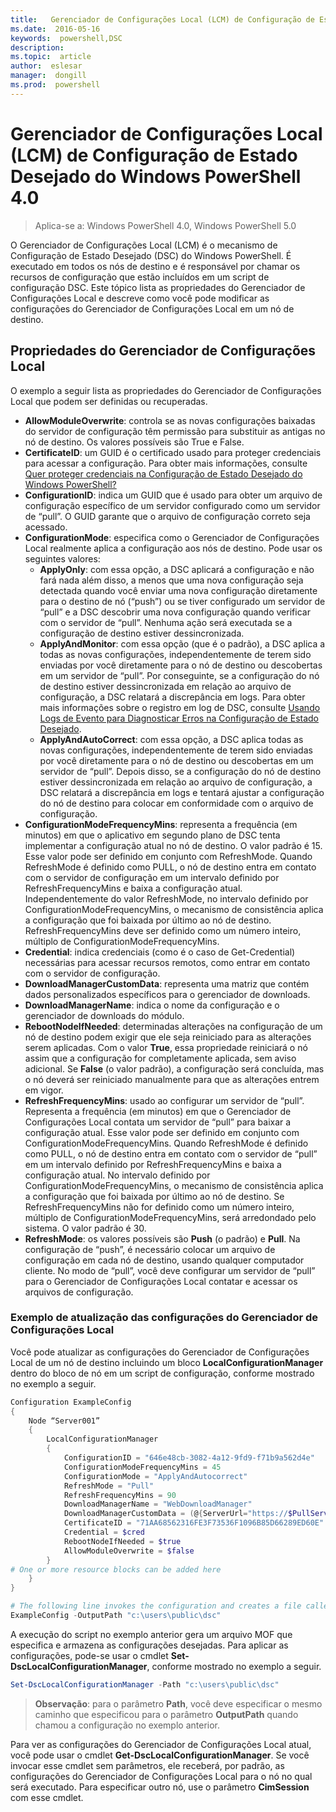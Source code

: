 ```yaml
---
title:   Gerenciador de Configurações Local (LCM) de Configuração de Estado Desejado do Windows PowerShell 4.0
ms.date:  2016-05-16
keywords:  powershell,DSC
description:  
ms.topic:  article
author:  eslesar
manager:  dongill
ms.prod:  powershell
---
```


# Gerenciador de Configurações Local (LCM) de Configuração de Estado Desejado do Windows PowerShell 4.0

>Aplica-se a: Windows PowerShell 4.0, Windows PowerShell 5.0

O Gerenciador de Configurações Local (LCM) é o mecanismo de Configuração de Estado Desejado (DSC) do Windows PowerShell. É executado em todos os nós de destino e é responsável por chamar os recursos de configuração que estão incluídos em um script de configuração DSC. Este tópico lista as propriedades do Gerenciador de Configurações Local e descreve como você pode modificar as configurações do Gerenciador de Configurações Local em um nó de destino.

## Propriedades do Gerenciador de Configurações Local
O exemplo a seguir lista as propriedades do Gerenciador de Configurações Local que podem ser definidas ou recuperadas.
 
* **AllowModuleOverwrite**: controla se as novas configurações baixadas do servidor de configuração têm permissão para substituir as antigas no nó de destino. Os valores possíveis são True e False.
* **CertificateID**: um GUID é o certificado usado para proteger credenciais para acessar a configuração. Para obter mais informações, consulte [Quer proteger credenciais na Configuração de Estado Desejado do Windows PowerShell?](http://blogs.msdn.com/b/powershell/archive/2014/01/31/want-to-secure-credentials-in-windows-powershell-desired-state-configuration.aspx)
* **ConfigurationID**: indica um GUID que é usado para obter um arquivo de configuração específico de um servidor configurado como um servidor de “pull”. O GUID garante que o arquivo de configuração correto seja acessado.
* **ConfigurationMode**: especifica como o Gerenciador de Configurações Local realmente aplica a configuração aos nós de destino. Pode usar os seguintes valores:
    - **ApplyOnly**: com essa opção, a DSC aplicará a configuração e não fará nada além disso, a menos que uma nova configuração seja detectada quando você enviar uma nova configuração diretamente para o destino de nó (“push”) ou se tiver configurado um servidor de “pull” e a DSC descobrir uma nova configuração quando verificar com o servidor de “pull”. Nenhuma ação será executada se a configuração de destino estiver dessincronizada.
    - **ApplyAndMonitor**: com essa opção (que é o padrão), a DSC aplica a todas as novas configurações, independentemente de terem sido enviadas por você diretamente para o nó de destino ou descobertas em um servidor de “pull”. Por conseguinte, se a configuração do nó de destino estiver dessincronizada em relação ao arquivo de configuração, a DSC relatará a discrepância em logs. Para obter mais informações sobre o registro em log de DSC, consulte [Usando Logs de Evento para Diagnosticar Erros na Configuração de Estado Desejado](http://blogs.msdn.com/b/powershell/archive/2014/01/03/using-event-logs-to-diagnose-errors-in-desired-state-configuration.aspx).
    - **ApplyAndAutoCorrect**: com essa opção, a DSC aplica todas as novas configurações, independentemente de terem sido enviadas por você diretamente para o nó de destino ou descobertas em um servidor de “pull”. Depois disso, se a configuração do nó de destino estiver dessincronizada em relação ao arquivo de configuração, a DSC relatará a discrepância em logs e tentará ajustar a configuração do nó de destino para colocar em conformidade com o arquivo de configuração.
* **ConfigurationModeFrequencyMins**: representa a frequência (em minutos) em que o aplicativo em segundo plano de DSC tenta implementar a configuração atual no nó de destino. O valor padrão é 15. Esse valor pode ser definido em conjunto com RefreshMode. Quando RefreshMode é definido como PULL, o nó de destino entra em contato com o servidor de configuração em um intervalo definido por RefreshFrequencyMins e baixa a configuração atual. Independentemente do valor RefreshMode, no intervalo definido por ConfigurationModeFrequencyMins, o mecanismo de consistência aplica a configuração que foi baixada por último ao nó de destino. RefreshFrequencyMins deve ser definido como um número inteiro, múltiplo de ConfigurationModeFrequencyMins.
* **Credential**: indica credenciais (como é o caso de Get-Credential) necessárias para acessar recursos remotos, como entrar em contato com o servidor de configuração.
* **DownloadManagerCustomData**: representa uma matriz que contém dados personalizados específicos para o gerenciador de downloads.
* **DownloadManagerName**: indica o nome da configuração e o gerenciador de downloads do módulo.
* **RebootNodeIfNeeded**: determinadas alterações na configuração de um nó de destino podem exigir que ele seja reiniciado para as alterações serem aplicadas. Com o valor **True**, essa propriedade reiniciará o nó assim que a configuração for completamente aplicada, sem aviso adicional. Se **False** (o valor padrão), a configuração será concluída, mas o nó deverá ser reiniciado manualmente para que as alterações entrem em vigor.
* **RefreshFrequencyMins**: usado ao configurar um servidor de “pull”. Representa a frequência (em minutos) em que o Gerenciador de Configurações Local contata um servidor de “pull” para baixar a configuração atual. Esse valor pode ser definido em conjunto com ConfigurationModeFrequencyMins. Quando RefreshMode é definido como PULL, o nó de destino entra em contato com o servidor de “pull” em um intervalo definido por RefreshFrequencyMins e baixa a configuração atual. No intervalo definido por ConfigurationModeFrequencyMins, o mecanismo de consistência aplica a configuração que foi baixada por último ao nó de destino. Se RefreshFrequencyMins não for definido como um número inteiro, múltiplo de ConfigurationModeFrequencyMins, será arredondado pelo sistema. O valor padrão é 30.
* **RefreshMode**: os valores possíveis são **Push** (o padrão) e **Pull**. Na configuração de “push”, é necessário colocar um arquivo de configuração em cada nó de destino, usando qualquer computador cliente. No modo de “pull”, você deve configurar um servidor de “pull” para o Gerenciador de Configurações Local contatar e acessar os arquivos de configuração.

### Exemplo de atualização das configurações do Gerenciador de Configurações Local

Você pode atualizar as configurações do Gerenciador de Configurações Local de um nó de destino incluindo um bloco **LocalConfigurationManager** dentro do bloco de nó em um script de configuração, conforme mostrado no exemplo a seguir.

```powershell
Configuration ExampleConfig
{
    Node “Server001”
    {
        LocalConfigurationManager
        {
            ConfigurationID = "646e48cb-3082-4a12-9fd9-f71b9a562d4e"
            ConfigurationModeFrequencyMins = 45
            ConfigurationMode = "ApplyAndAutocorrect"
            RefreshMode = "Pull"
            RefreshFrequencyMins = 90
            DownloadManagerName = "WebDownloadManager"
            DownloadManagerCustomData = (@{ServerUrl="https://$PullServer/psdscpullserver.svc"})
            CertificateID = "71AA68562316FE3F73536F1096B85D66289ED60E"
            Credential = $cred
            RebootNodeIfNeeded = $true
            AllowModuleOverwrite = $false
        }
# One or more resource blocks can be added here
    }
}

# The following line invokes the configuration and creates a file called Server001.meta.mof at the specified path
ExampleConfig -OutputPath "c:\users\public\dsc"  
```

A execução do script no exemplo anterior gera um arquivo MOF que especifica e armazena as configurações desejadas. Para aplicar as configurações, pode-se usar o cmdlet **Set-DscLocalConfigurationManager**, conforme mostrado no exemplo a seguir.

```powershell
Set-DscLocalConfigurationManager -Path "c:\users\public\dsc"
```

> **Observação**: para o parâmetro **Path**, você deve especificar o mesmo caminho que especificou para o parâmetro **OutputPath** quando chamou a configuração no exemplo anterior.

Para ver as configurações do Gerenciador de Configurações Local atual, você pode usar o cmdlet **Get-DscLocalConfigurationManager**. Se você invocar esse cmdlet sem parâmetros, ele receberá, por padrão, as configurações do Gerenciador de Configurações Local para o nó no qual será executado. Para especificar outro nó, use o parâmetro **CimSession** com esse cmdlet.



<!--HONumber=May16_HO3-->


